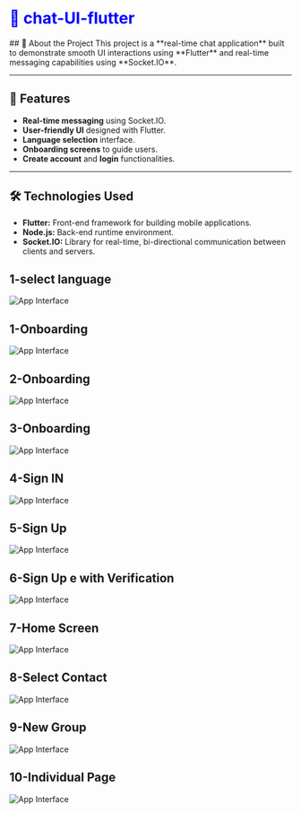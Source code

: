 <h1 style="color:blue; font-weight:bold;">🌟  chat-UI-flutter</h1>
## 📖 About the Project
This project is a **real-time chat application** built to demonstrate smooth UI interactions using **Flutter** and real-time messaging capabilities using **Socket.IO**.

---

## 🚀 Features
- **Real-time messaging** using Socket.IO.
- **User-friendly UI** designed with Flutter.
- **Language selection** interface.
- **Onboarding screens** to guide users.
- **Create account** and **login** functionalities.

---

## 🛠️ Technologies Used
- **Flutter:** Front-end framework for building mobile applications.
- **Node.js:** Back-end runtime environment.
- **Socket.IO:** Library for real-time, bi-directional communication between clients and servers.

## 1-select language


![App Interface](https://github.com/AhmadAmmar2022/Chat-UI-Flutter/blob/main/chatt/Screenshots-chat/Screenshot%202025-02-07%20183914.png)


## 1-Onboarding 
![App Interface](https://github.com/AhmadAmmar2022/Chat-UI-Flutter/blob/main/chatt/Screenshots-chat/Screenshot%202025-02-07%20193957.png)

## 2-Onboarding 
![App Interface](https://github.com/AhmadAmmar2022/Chat-UI-Flutter/blob/main/chatt/Screenshots-chat/Screenshot%202025-02-07%20194015.png)


## 3-Onboarding 
![App Interface](https://github.com/AhmadAmmar2022/Chat-UI-Flutter/blob/main/chatt/Screenshots-chat/Screenshot%202025-02-07%20194032.png)
## 4-Sign IN
![App Interface](https://github.com/AhmadAmmar2022/Chat-UI-Flutter/blob/main/chatt/Screenshots-chat/Screenshot%202025-02-07%20195030.png)
## 5-Sign Up 
![App Interface](https://github.com/AhmadAmmar2022/Chat-UI-Flutter/blob/main/chatt/Screenshots-chat/Screenshot%202025-02-07%20195139.png)
## 6-Sign Up e with Verification
![App Interface](https://github.com/AhmadAmmar2022/Chat-UI-Flutter/blob/main/chatt/Screenshots-chat/Screenshot%202025-02-07%20195357.png)
## 7-Home Screen
![App Interface](https://github.com/AhmadAmmar2022/Chat-UI-Flutter/blob/main/chatt/Screenshots-chat/Screenshot%202025-02-07%20220242.png)
## 8-Select Contact
![App Interface](https://github.com/AhmadAmmar2022/Chat-UI-Flutter/blob/main/chatt/Screenshots-chat/Screenshot%202025-02-07%20231820.png)
## 9-New Group
![App Interface](https://github.com/AhmadAmmar2022/Chat-UI-Flutter/blob/main/chatt/Screenshots-chat/Screenshot%202025-02-07%20233958.png)
## 10-Individual Page
![App Interface](https://github.com/AhmadAmmar2022/Chat-UI-Flutter/blob/main/chatt/Screenshots-chat/Screenshot%202025-02-07%20235736.png)
